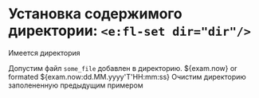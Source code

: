 # Установка содержимого директории: `<e:fl-set dir="dir"/>`

Имеется директория **[ ](- "c:echo=dir")**

<div>
    <e:summary/>
    <e:example name="Предыдущее содержимое директории будет удалено">
        <e:given>
            Допустим файл <code c:set="#name">some_file</code> <span c:assertTrue="addFile(#name)">добавлен в директорию.</span>
            <e:fl-show dir="dir"/>
        </e:given>
        <e:then print="true">
            <e:fl-set dir="dir">
                <file name="empty_file"/>
                <file name="content_from_external_file" from="data/test.xml"/>
                <file name="inline_content">${exam.now} or formated ${exam.now:dd.MM.yyyy'T'HH:mm:ss}</file>
            </e:fl-set>
        </e:then>
    </e:example>
    <e:example name="Очистка директории с помощью пустой команды">
        <e:given>
            Очистим директорию заполененную предыдущим примером
            <e:fl-show dir="dir"/>
        </e:given>
        <e:then print="true">
            <e:fl-set dir="dir"/>
        </e:then>
    </e:example>
</div>